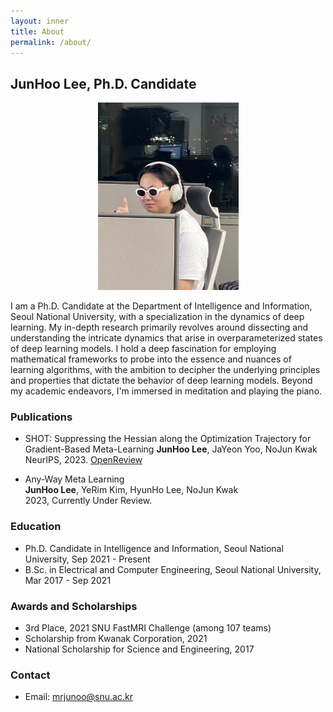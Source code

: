 ```yaml
---
layout: inner
title: About
permalink: /about/
---
```

## JunHoo Lee, Ph.D. Candidate

<!-- ![Profile Picture](./science_vessel.jpeg) -->

<p align="center">
<img src="/science_vessel.jpeg" style="max-height:300px; width:auto;" />
</p>

I am a Ph.D. Candidate at the Department of Intelligence and Information, Seoul National University, with a specialization in the dynamics of deep learning. My in-depth research primarily revolves around dissecting and understanding the intricate dynamics that arise in overparameterized states of deep learning models. I hold a deep fascination for employing mathematical frameworks to probe into the essence and nuances of learning algorithms, with the ambition to decipher the underlying principles and properties that dictate the behavior of deep learning models. Beyond my academic endeavors, I'm immersed in meditation and playing the piano.

### Publications
- SHOT: Suppressing the Hessian along the Optimization Trajectory for Gradient-Based Meta-Learning 
  **JunHoo Lee**, JaYeon Yoo, NoJun Kwak  
  NeurIPS, 2023. [OpenReview](http://www.openreview.net)

- Any-Way Meta Learning  
  **JunHoo Lee**, YeRim Kim, HyunHo Lee, NoJun Kwak  
  2023, Currently Under Review.

<!-- - LinkedIn: [linkedin.com/in/junhoolee](#) -->
<!-- - Twitter: [@JunHooLee](#) -->

### Education
- Ph.D. Candidate in Intelligence and Information, Seoul National University, Sep 2021 - Present
- B.Sc. in Electrical and Computer Engineering, Seoul National University, Mar 2017 - Sep 2021



### Awards and Scholarships
- 3rd Place, 2021 SNU FastMRI Challenge (among 107 teams)
- Scholarship from Kwanak Corporation, 2021
- National Scholarship for Science and Engineering, 2017

### Contact
- Email: mrjunoo@snu.ac.kr